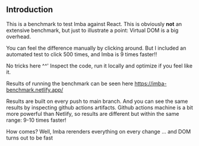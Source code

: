 ## Introduction
This is a benchmark to test Imba against React. This is obviously **not** an extensive benchmark, but just to illustrate a point: Virtual DOM is a big overhead.

You can feel the difference manually by clicking around. But I included an automated test to click 500 times, and Imba is 9 times faster!!

No tricks here ^^' Inspect the code, run it locally and optimize if you feel like it.

Results of running the benchmark can be seen here https://imba-benchmark.netlify.app/

Results are built on every push to main branch. And you can see the same results by inspecting github actions artifacts. Github actions machine is a bit more powerful than Netlify, so results are different but within the same range: 9-10 times faster!

How comes? Well, Imba rerenders everything on every change ... and DOM turns out to be fast
